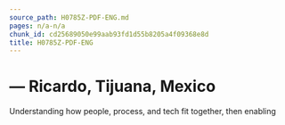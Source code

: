 ```yaml
---
source_path: H0785Z-PDF-ENG.md
pages: n/a-n/a
chunk_id: cd25689050e99aab93fd1d55b8205a4f09368e8d
title: H0785Z-PDF-ENG
---
```

# — Ricardo, Tijuana, Mexico

Understanding how people, process, and tech fit together, then enabling
